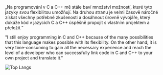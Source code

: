 „Na programování v C a C++ mě stále baví množství možností, které tyto jazyky svou flexibilitou umožňují. Na druhou stranu je velmi časově náročné získat všechny potřebné zkušenosti a dosáhnout úrovně vývojáře, který dokáže kód v jazycích C a C++ úspěšně propojit s vlastním projektem a přeložit.“

"I still enjoy programming in C and C++ because of the many possibilities that this language makes possible with its flexibility. On the other hand, it is very time-consuming to gain all the necessary experience and reach the level of a developer who can successfully link code in C and C++ to your own project and translate it."

![Top Langs](https://github-readme-stats.vercel.app/api/top-langs/?username=tomasmark79&hide_progress=true)
